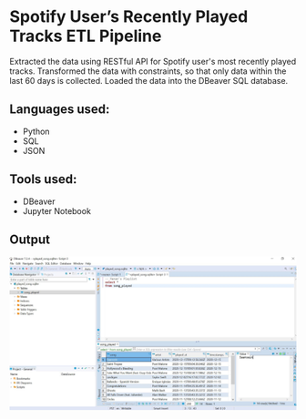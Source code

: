 # Spotify User’s Recently Played Tracks ETL Pipeline
Extracted the data using RESTful API for Spotify user's most recently played tracks. Transformed the data with constraints, so that only data within the last 60 days is collected. Loaded the data into the DBeaver SQL database.
## Languages used:
- Python
- SQL
- JSON
## Tools used:
- DBeaver
- Jupyter Notebook
## Output
![](https://github.com/Manandedhia/Spotify-ETL/blob/master/SpotifyOutputSS.JPG)

